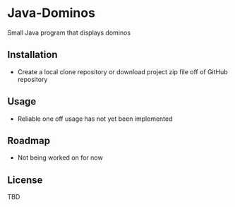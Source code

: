 # Java-Dominos

Small Java program that displays dominos

## Installation

- Create a local clone repository or download project zip file off of GitHub repository

## Usage

- Reliable one off usage has not yet been implemented

## Roadmap

- Not being worked on for now

## License

TBD
